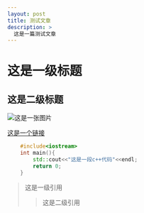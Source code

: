 ```yaml
---
layout: post
title: 测试文章
description: >
  这是一篇测试文章
---
```

# 这是一级标题
## 这是二级标题
![这是一张图片](http://120.53.100.159:8001/uploads/big/b4699ca0558f83519544d033475483a9.jpg)

[这是一个链接](mill413.github.io)
```c++
    #include<iostream>
    int main(){
        std::cout<<"这是一段c++代码"<<endl;
        return 0;
    }
```
>这是一级引用
>>这是二级引用